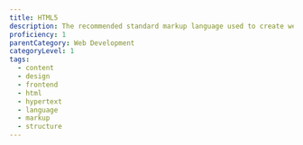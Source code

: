 ```yaml
---
title: HTML5
description: The recommended standard markup language used to create web pages.
proficiency: 1
parentCategory: Web Development 
categoryLevel: 1
tags:
  - content
  - design
  - frontend
  - html
  - hypertext
  - language
  - markup
  - structure
---
```


